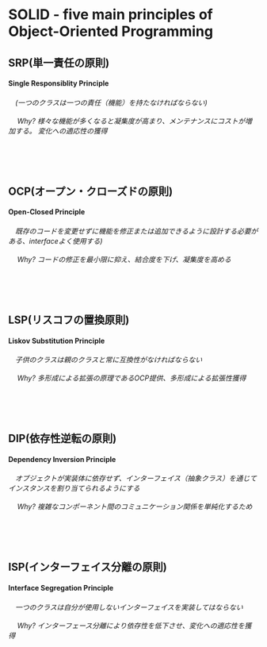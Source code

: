 
# SOLID - five main principles of Object-Oriented Programming


<h2> SRP(単一責任の原則)</h2>


<h4> Single Responsiblity Principle<h4>
<h6>
<a>　</a>(一つのクラスは一つの責任（機能）を持たなければならない)  
<br><br>
<a>　</a> Why? 様々な機能が多くなると凝集度が高まり、メンテナンスにコストが増加する。 変化への適応性の獲得
</h6>

<br>
<br>

<h2> OCP(オープン・クローズドの原則)</h2>

<h4> Open-Closed Principle<h4>
<h6>
<a>　</a>既存のコードを変更せずに機能を修正または追加できるように設計する必要がある、interfaceよく使用する) 
<br><br>
<a>　</a>  Why? コードの修正を最小限に抑え、結合度を下げ、凝集度を高める
</h6>

<br>
<br>

<h2> LSP(リスコフの置換原則)</h2>

<h4> Liskov Substitution Principle<h4>
<h6>
<a>　</a>子供のクラスは親のクラスと常に互換性がなければならない
<br><br>
<a>　</a> Why? 多形成による拡張の原理であるOCP提供、多形成による拡張性獲得
</h6>

<br>
<br>

<h2> DIP(依存性逆転の原則)</h2>

<h4> Dependency Inversion Principle<h4>
<h6>
<a>　</a>オブジェクトが実装体に依存せず、インターフェイス（抽象クラス）を通じてインスタンスを割り当てられるようにする
<br><br>
<a>　</a> Why? 複雑なコンポーネント間のコミュニケーション関係を単純化するため
</h6>

<br>
<br>

<h2> ISP(インターフェイス分離の原則)</h2>

<h4> Interface Segregation Principle<h4>
<h6>
<a>　</a>一つのクラスは自分が使用しないインターフェイスを実装してはならない
<br><br>
<a>　</a> Why? インターフェース分離により依存性を低下させ、変化への適応性を獲得
</h6>

<br>
<br>
